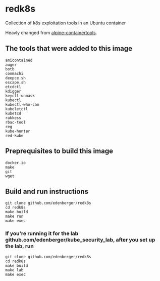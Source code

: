 # redk8s
Collection of k8s exploitation tools in an Ubuntu container

Heavly changed from [alpine-containertools](https://github.com/raesene/alpine-containertools.git).

## The tools that were added to this image
```
amicontained
auger
botb
conmachi
deepce.sh
escape.sh
etcdctl
kdigger
keyctl-unmask
kubectl
kubectl-who-can
kubeletctl
kubetcd
rakkess
rbac-tool
reg
kube-hunter
red-kube
```
## Preprequisites to build this image
```
docker.io
make
git
wget
```
## Build and run instructions
```
git clone github.com/edenberger/redk8s
cd redk8s
make build
make run
make exec
```
### If you're running it for the lab github.com/edenberger/kube_security_lab, after you set up the lab, run
```
git clone github.com/edenberger/redk8s
cd redk8s
make build
make lab
make exec
```
